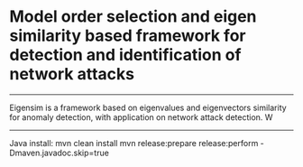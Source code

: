 Model order selection and eigen similarity based framework for detection and identification of network attacks
==============================================================================================================
-----

Eigensim is a framework based on eigenvalues and eigenvectors similarity for anomaly detection, with application on network attack detection. W

-----
Java install:
	mvn clean install
	mvn release:prepare release:perform -Dmaven.javadoc.skip=true
